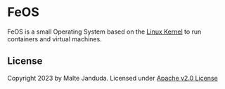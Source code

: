 FeOS
====
FeOS is a small Operating System based on the [Linux Kernel](https://www.kernel.org) to run containers and virtual machines.


License
-------
Copyright 2023 by Malte Janduda.
Licensed under [Apache v2.0 License](LICENSE)

